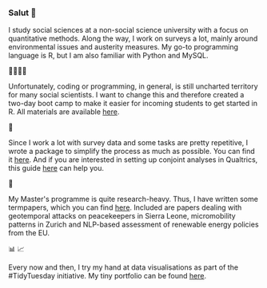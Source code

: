 ### Salut 👋

I study social sciences at a non-social science university with a focus on quantitative methods. Along the way, I work on surveys a lot, mainly around environmental issues and austerity measures. My go-to programming language is R, but I am also familiar with Python and MySQL. 

:man_technologist::woman_technologist:

Unfortunately, coding or programming, in general, is still uncharted territory for many social scientists. I want to change this and therefore created a two-day boot camp to make it easier for incoming students to get started in R. All materials are available [here](https://github.com/bonschorno/rbootcamp_2021).

🌳

Since I work a lot with survey data and some tasks are pretty repetitive, I wrote a package to simplify the process as much as possible. You can find it [here](https://github.com/bonschorno/sep). And if you are interested in setting up conjoint analyses in Qualtrics, this guide [here](https://github.com/bonschorno/conjoint_excel) can help you. 

:memo:

My Master's programme is quite research-heavy. Thus, I have written some termpapers, which you can find [here](https://github.com/bonschorno/termpapers). Included are papers dealing with geotemporal attacks on peacekeepers in Sierra Leone, micromobility patterns in Zurich and NLP-based assessment of renewable energy policies from the EU. 

📊 📈

Every now and then, I try my hand at data visualisations as part of the #TidyTuesday initiative. My tiny portfolio can be found [here](https://github.com/bonschorno/TidyTuesday/tree/master/plots).
